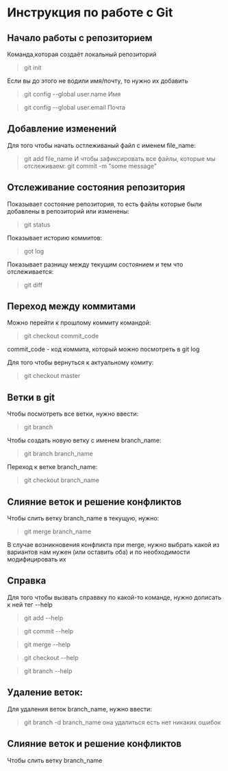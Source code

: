 # Инструкция по работе с Git

## Начало работы с репозиторием
Команда,которая создаёт локальный репозиторий
> git init

Если вы до этого не водили имя/почту, то нужно их добавить
>git config --global user.name Имя

>git config --global user.email Почта



## Добавление изменений 
Для того чтобы начать остлеживаный файл с именем file_name:
> git add file_name
И чтобы зафиксировать все файлы, которые мы отслеживаем:
>git commit -m "some message"



## Отслеживание состояния репозитория 
Показывает состояние репозитория, то есть файлы которые были добавлены в репозиторий или изменены:
> git status

Показывает историю коммитов:
> got log

Показывает разницу между текущим состоянием и тем что отслеживается:
>git diff



## Переход между коммитами
Можно перейти к прошлому коммиту командой:
>git checkout commit_code

commit_code - код коммита, который можно посмотреть в git log

Для того чтобы вернуться к актуальному комиту:
> git checkout master

## Ветки в git

Чтобы посмотреть все ветки, нужно ввести:
> git branch

Чтобы создать новую ветку с именем branch_name:
> git branch branch_name

Переход к ветке branch_name:
> git checkout branch_name 

## Слияние веток и решение конфликтов

Чтобы слить ветку branch_name в текущую, нужно:
> git merge branch_name

В  случае возникновения конфликта при merge, нужно выбрать какой из вариантов нам нужен (или оставить оба) и по необходимости модифицировать их

## Справка
Для того чтобы вызвать справвку по какой-то команде, нужно дописать к ней тег --help
> git add --help

>git commit --help

>git merge --help

> git checkout --help

>git branch --help









































































## Удаление веток:
Для удаления веток branch_name, нужно ввести:

> git branch -d branch_name
она удалиться есть нет никаких ошибок

## Слияние веток и решение конфликтов

Чтобы слить ветку branch_name 
